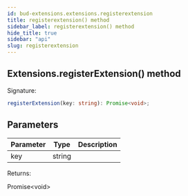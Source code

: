 ```yaml
---
id: bud-extensions.extensions.registerextension
title: registerextension() method
sidebar_label: registerextension() method
hide_title: true
sidebar: "api"
slug: registerextension
---
```


## Extensions.registerExtension() method

Signature:

```typescript
registerExtension(key: string): Promise<void>;
```

## Parameters

| Parameter | Type   | Description |
| --------- | ------ | ----------- |
| key       | string |             |

Returns:

Promise&lt;void&gt;
